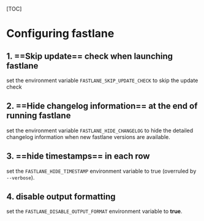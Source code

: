 [TOC]



# Configuring fastlane


## 1. ==Skip update== check when launching fastlane

set the environment variable `FASTLANE_SKIP_UPDATE_CHECK` to skip the update check


## 2. ==Hide changelog information== at the end of running fastlane

set the environment variable `FASTLANE_HIDE_CHANGELOG` to hide the detailed changelog information when new fastlane versions are available.


## 3. ==hide timestamps== in each row

set the `FASTLANE_HIDE_TIMESTAMP` environment variable to true (overruled by `--verbose`).

## 4. disable output formatting

set the `FASTLANE_DISABLE_OUTPUT_FORMAT` environment variable to **true**.

